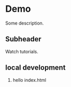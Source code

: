 # Demo

Some description.

## Subheader

Watch tutorials.

## local development

1. hello index.html 